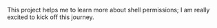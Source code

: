 This project helps me to learn more about shell permissions; I am really excited to kick off this journey.
